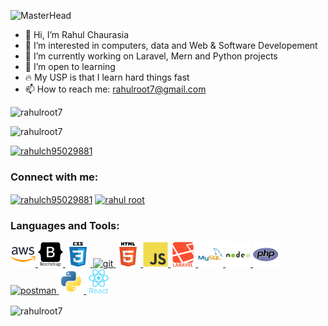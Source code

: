 ![MasterHead](https://media.licdn.com/dms/image/C4D16AQFp73RKdAocVg/profile-displaybackgroundimage-shrink_200_800/0/1626889202849?e=2147483647&v=beta&t=xJn5XlnXynuLhIt3MF0co7o4AhMllteJ8sOex7K5tfo)
<ul dir="auto">
<li><g-emoji class="g-emoji" alias="wave" fallback-src="https://github.githubassets.com/images/icons/emoji/unicode/1f44b.png">👋</g-emoji> Hi, I’m Rahul Chaurasia</li>
<li><g-emoji class="g-emoji" alias="eyes" fallback-src="https://github.githubassets.com/images/icons/emoji/unicode/1f440.png">👀</g-emoji> I’m interested in computers, data and Web & Software Developement</li>
<li><g-emoji class="g-emoji" alias="hammer" fallback-src="https://github.githubassets.com/images/icons/emoji/unicode/1f528.png">🔨</g-emoji> I’m currently working on Laravel, Mern and Python projects</li>
<li><g-emoji class="g-emoji" alias="revolving_hearts" fallback-src="https://github.githubassets.com/images/icons/emoji/unicode/1f49e.png">💞️</g-emoji> I’m open to learning </li>
<li><g-emoji class="g-emoji" alias="fire" fallback-src="https://github.githubassets.com/images/icons/emoji/unicode/1f525.png">🔥</g-emoji> My USP is that I learn hard things fast</li>
<li><g-emoji class="g-emoji" alias="mailbox" fallback-src="https://github.githubassets.com/images/icons/emoji/unicode/1f4eb.png">📫</g-emoji> How to reach me: <a href="mailto:rahulroot7@gmail.com">rahulroot7@gmail.com</a></li>
</ul>

<p align="left"> <img src="https://camo.githubusercontent.com/cddb757324c526a106272b9d83a992a91f2f4fbbe4794555425c7c9fc65565e1/68747470733a2f2f6769746875622d726561646d652d73746174732e76657263656c2e6170702f6170693f757365726e616d653d73616e736b61722d6d6b3226636f756e745f707269766174653d7472756526696e636c7564655f616c6c5f636f6d6d6974733d74727565267468656d653d64726163756c612673686f775f69636f6e733d7472756526637573746f6d5f7469746c653d53616e736b617227732532304769744875622532305374617473" alt="rahulroot7" /> </p>

<p align="left"> <img src="https://camo.githubusercontent.com/330ad4ba71eee7cf09e1da8695dabb42e1f2bab81cbadc1d574ecdb0abab44c5/68747470733a2f2f6769746875622d726561646d652d73746174732e76657263656c2e6170702f6170692f746f702d6c616e67732f3f757365726e616d653d73616e736b61722d6d6b3226636f756e745f707269766174653d7472756526696e636c7564655f616c6c5f636f6d6d6974733d74727565267468656d653d64726163756c61" alt="rahulroot7" /> </p>

<p align="left"> <a href="https://twitter.com/rahulch95029881" target="blank"><img src="https://img.shields.io/twitter/follow/rahulch95029881?logo=twitter&style=for-the-badge" alt="rahulch95029881" /></a> </p>


<h3 align="left">Connect with me:</h3>
<p align="left">
<a href="https://twitter.com/rahulch95029881" target="blank"><img align="center" src="https://raw.githubusercontent.com/rahuldkjain/github-profile-readme-generator/master/src/images/icons/Social/twitter.svg" alt="rahulch95029881" height="30" width="40" /></a>
<a href="https://stackoverflow.com/users/rahul root" target="blank"><img align="center" src="https://raw.githubusercontent.com/rahuldkjain/github-profile-readme-generator/master/src/images/icons/Social/stack-overflow.svg" alt="rahul root" height="30" width="40" /></a>
</p>

<h3 align="left">Languages and Tools:</h3>
<p align="left"> <a href="https://aws.amazon.com" target="_blank" rel="noreferrer"> <img src="https://raw.githubusercontent.com/devicons/devicon/master/icons/amazonwebservices/amazonwebservices-original-wordmark.svg" alt="aws" width="40" height="40"/> </a> <a href="https://getbootstrap.com" target="_blank" rel="noreferrer"> <img src="https://raw.githubusercontent.com/devicons/devicon/master/icons/bootstrap/bootstrap-plain-wordmark.svg" alt="bootstrap" width="40" height="40"/> </a> <a href="https://www.w3schools.com/css/" target="_blank" rel="noreferrer"> <img src="https://raw.githubusercontent.com/devicons/devicon/master/icons/css3/css3-original-wordmark.svg" alt="css3" width="40" height="40"/> </a> <a href="https://git-scm.com/" target="_blank" rel="noreferrer"> <img src="https://www.vectorlogo.zone/logos/git-scm/git-scm-icon.svg" alt="git" width="40" height="40"/> </a> <a href="https://www.w3.org/html/" target="_blank" rel="noreferrer"> <img src="https://raw.githubusercontent.com/devicons/devicon/master/icons/html5/html5-original-wordmark.svg" alt="html5" width="40" height="40"/> </a> <a href="https://developer.mozilla.org/en-US/docs/Web/JavaScript" target="_blank" rel="noreferrer"> <img src="https://raw.githubusercontent.com/devicons/devicon/master/icons/javascript/javascript-original.svg" alt="javascript" width="40" height="40"/> </a> <a href="https://laravel.com/" target="_blank" rel="noreferrer"> <img src="https://raw.githubusercontent.com/devicons/devicon/master/icons/laravel/laravel-plain-wordmark.svg" alt="laravel" width="40" height="40"/> </a> <a href="https://www.mysql.com/" target="_blank" rel="noreferrer"> <img src="https://raw.githubusercontent.com/devicons/devicon/master/icons/mysql/mysql-original-wordmark.svg" alt="mysql" width="40" height="40"/> </a> <a href="https://nodejs.org" target="_blank" rel="noreferrer"> <img src="https://raw.githubusercontent.com/devicons/devicon/master/icons/nodejs/nodejs-original-wordmark.svg" alt="nodejs" width="40" height="40"/> </a> <a href="https://www.php.net" target="_blank" rel="noreferrer"> <img src="https://raw.githubusercontent.com/devicons/devicon/master/icons/php/php-original.svg" alt="php" width="40" height="40"/> </a> <a href="https://postman.com" target="_blank" rel="noreferrer"> <img src="https://www.vectorlogo.zone/logos/getpostman/getpostman-icon.svg" alt="postman" width="40" height="40"/> </a> <a href="https://www.python.org" target="_blank" rel="noreferrer"> <img src="https://raw.githubusercontent.com/devicons/devicon/master/icons/python/python-original.svg" alt="python" width="40" height="40"/> </a> <a href="https://reactjs.org/" target="_blank" rel="noreferrer"> <img src="https://raw.githubusercontent.com/devicons/devicon/master/icons/react/react-original-wordmark.svg" alt="react" width="40" height="40"/> </a> </p>

<p>

<p><img align="center" src="https://github-readme-streak-stats.herokuapp.com/?user=rahulroot7&" alt="rahulroot7" /></p>
